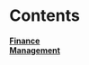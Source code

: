 # Contents

[**Finance**](https://mwlsdotcom.github.io/finance/)  
[**Management**](https://mwlsdotcom.github.io/management/)
